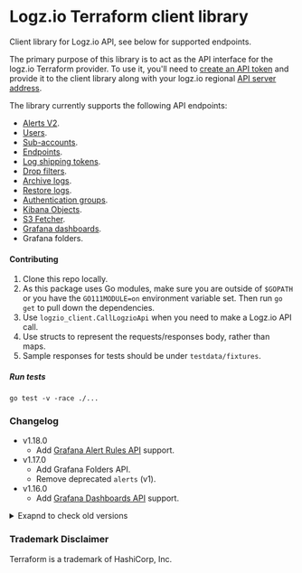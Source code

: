 # Logz.io Terraform client library

Client library for Logz.io API, see below for supported endpoints.

The primary purpose of this library is to act as the API interface for the logz.io Terraform provider.
To use it, you'll need to [create an API token](https://app.logz.io/#/dashboard/settings/api-tokens) and provide it to the client library along with your logz.io regional [API server address](https://docs.logz.io/user-guide/accounts/account-region.html#regions-and-urls).

The library currently supports the following API endpoints:
* [Alerts V2](https://github.com/logzio/logzio_terraform_client/tree/master/alerts_v2).
* [Users](https://github.com/logzio/logzio_terraform_client/tree/master/users).
* [Sub-accounts](https://github.com/logzio/logzio_terraform_client/tree/master/sub_accounts).
* [Endpoints](https://github.com/logzio/logzio_terraform_client/tree/master/endpoints).
* [Log shipping tokens](https://github.com/logzio/logzio_terraform_client/tree/master/log_shipping_tokens).
* [Drop filters](https://github.com/logzio/logzio_terraform_client/tree/master/drop_filters).
* [Archive logs](https://github.com/logzio/logzio_terraform_client/tree/master/archive_logs).
* [Restore logs](https://github.com/logzio/logzio_terraform_client/tree/master/restore_logs).
* [Authentication groups](https://docs.logz.io/api/#tag/Authentication-groups).
* [Kibana Objects](https://docs.logz.io/api/#tag/Import-or-export-Kibana-objects).
* [S3 Fetcher](https://docs.logz.io/api/#tag/Connect-to-S3-Buckets).
* [Grafana dashboards](https://docs.logz.io/api/#operation/createDashboard).
* Grafana folders.


#### Contributing

1. Clone this repo locally.
2. As this package uses Go modules, make sure you are outside of `$GOPATH` or you have the `GO111MODULE=on` environment variable set. Then run `go get` to pull down the dependencies.
3. Use `logzio_client.CallLogzioApi` when you need to make a Logz.io API call.
4. Use structs to represent the requests/responses body, rather than maps.
5. Sample responses for tests should be under `testdata/fixtures`.

##### Run tests
`go test -v -race ./...`

### Changelog

- v1.18.0
  - Add [Grafana Alert Rules API](https://docs.logz.io/api/#tag/Grafana-alerting-provisioning) support.
- v1.17.0
  - Add Grafana Folders API.
  - Remove deprecated `alerts` (v1).
- v1.16.0
  - Add [Grafana Dashboards API](https://docs.logz.io/api/#operation/createDashboard) support.


<details>
  <summary markdown="span">Exapnd to check old versions </summary>

- v1.15.0
  - Add [S3 Fetcher](https://docs.logz.io/api/#tag/Connect-to-S3-Buckets).
- v1.14.0
  - `alerts_v2` - support new field `schedule`
- v1.13.1
  - Add retry mechanism for requests.
- v1.13.0
  - Bug fix - **sub_accounts**: field `ReservedDailyGB` in requests can be 0.
- v1.12.0
  - Upgrade to Go 1.18.
  - Refactor `users`, adjust to the recent API fields.
  - Add field `UserName` to `restore` initiate request, to match recent API fields.
- v1.11.0
  - Add [Kibana Objects](https://docs.logz.io/api/#tag/Import-or-export-Kibana-objects).
- v1.10.3
  - Bug fix - **sub_accounts**: omit maxDailyGb if needed.
- v1.10.2
  - Bug fix - **alerts_v2**: allow sending with columns without sort.
- v1.10.1
  - Bug fix - **custom endpoint**: allow empty string for Headers field.
- v1.10.0
    - Add [Authentication groups API](https://docs.logz.io/api/#tag/Authentication-groups).
    - Add tests to retrieve archive.
    - Improve tests.
- v1.9.1
    - Bug fix - adjust "not found" message to all resources.
- v1.9.0
    - Add [Archive logs API](https://docs.logz.io/api/#tag/Archive-logs).
    - Add [Restore logs API](https://docs.logz.io/api/#tag/Restore-logs).
- v1.8.0
    - `sub_accounts`:
        - Add `flexible` & `reservedDailyGB`.
        - **Breaking changes:** refactor resource.
    - `endpoints`:
        - **Breaking changes:** refactor resource.
        - Add new endpoint types (OpsGenie, ServiceNow, Microsoft Teams).
- v1.7.0
    - Add [drop filters API](https://docs.logz.io/api/#tag/Drop-filters).
- v1.6.0
    - Add [log shipping tokens API](https://docs.logz.io/api/#tag/Manage-log-shipping-tokens) compatibility.
- v1.5.3
    - Fix for `sub account`: return token & account id on Create. 
- v1.5.2
    - Fix `custom endpoint` -empty headers bug.
    - Allow empty array for sharing accounts in `sub account`.
- v1.5.1
    - Fix alerts_v2 sort bug.
- v1.5
    - Add alerts v2 compatibility.
- v1.3.2
   - fix client custom endpoint headers bug
   - improve tests 
- v1.3
    - unnecessary resource updates bug fix.
    - support tags in alerts
- v1.2
    - Add subaccount support

</details>


### Trademark Disclaimer

Terraform is a trademark of HashiCorp, Inc.
